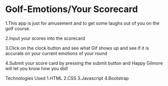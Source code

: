 # Golf-Emotions/Your Scorecard

1.This app is just for amusement and 
to get some laughs out of you on the golf
course.

2.Input your scores into the scorecard

3.Click on the clock button and see what Gif
shows up and see if it is accurate on your
current emotions of your round

4.Submit your score card by pressing the submit button and Happy Gilmore
will let you know how you did! 

Technologies Used
1.HTML
2.CSS
3.Javascript
4.Bootstrap
